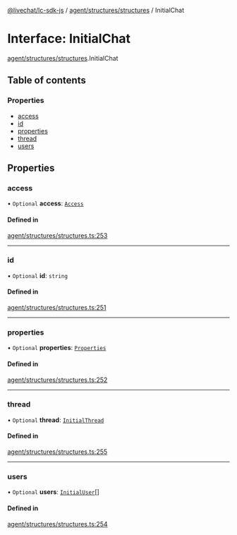 [@livechat/lc-sdk-js](../README.md) / [agent/structures/structures](../modules/agent_structures_structures.md) / InitialChat

# Interface: InitialChat

[agent/structures/structures](../modules/agent_structures_structures.md).InitialChat

## Table of contents

### Properties

- [access](agent_structures_structures.InitialChat.md#access)
- [id](agent_structures_structures.InitialChat.md#id)
- [properties](agent_structures_structures.InitialChat.md#properties)
- [thread](agent_structures_structures.InitialChat.md#thread)
- [users](agent_structures_structures.InitialChat.md#users)

## Properties

### access

• `Optional` **access**: [`Access`](agent_structures_structures.Access.md)

#### Defined in

[agent/structures/structures.ts:253](https://github.com/livechat/lc-sdk-js/blob/d267eeb/src/agent/structures/structures.ts#L253)

___

### id

• `Optional` **id**: `string`

#### Defined in

[agent/structures/structures.ts:251](https://github.com/livechat/lc-sdk-js/blob/d267eeb/src/agent/structures/structures.ts#L251)

___

### properties

• `Optional` **properties**: [`Properties`](agent_structures_structures.Properties.md)

#### Defined in

[agent/structures/structures.ts:252](https://github.com/livechat/lc-sdk-js/blob/d267eeb/src/agent/structures/structures.ts#L252)

___

### thread

• `Optional` **thread**: [`InitialThread`](agent_structures_structures.InitialThread.md)

#### Defined in

[agent/structures/structures.ts:255](https://github.com/livechat/lc-sdk-js/blob/d267eeb/src/agent/structures/structures.ts#L255)

___

### users

• `Optional` **users**: [`InitialUser`](agent_structures_users.InitialUser.md)[]

#### Defined in

[agent/structures/structures.ts:254](https://github.com/livechat/lc-sdk-js/blob/d267eeb/src/agent/structures/structures.ts#L254)
